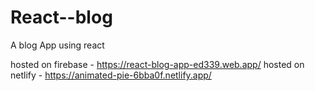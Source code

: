 # React--blog
A blog App using react

hosted on firebase  - https://react-blog-app-ed339.web.app/
hosted on netlify - https://animated-pie-6bba0f.netlify.app/
